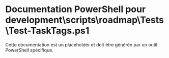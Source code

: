 # Documentation PowerShell pour development\scripts\roadmap\Tests\Test-TaskTags.ps1

Cette documentation est un placeholder et doit être générée par un outil PowerShell spécifique.

